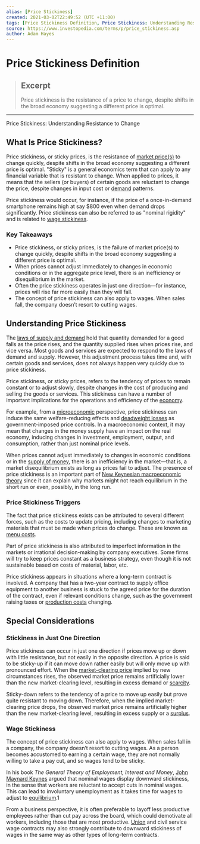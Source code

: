 ```yaml
---
alias: [Price Stickiness]
created: 2021-03-02T22:49:52 (UTC +11:00)
tags: [Price Stickiness Definition, Price Stickiness: Understanding Resistance to Change]
source: https://www.investopedia.com/terms/p/price_stickiness.asp
author: Adam Hayes
---
```


# Price Stickiness Definition

> ## Excerpt
> Price stickiness is the resistance of a price to change, despite shifts in the broad economy suggesting a different price is optimal.

---

Price Stickiness: Understanding Resistance to Change
## What Is Price Stickiness?

Price stickiness, or sticky prices, is the resistance of [market price(s)](https://www.investopedia.com/terms/m/market-price.asp) to change quickly, despite shifts in the broad economy suggesting a different price is optimal. "Sticky" is a general economics term that can apply to any financial variable that is resistant to change. When applied to prices, it means that the sellers (or buyers) of certain goods are reluctant to change the price, despite changes in input cost or [demand](https://www.investopedia.com/terms/d/demand.asp) patterns.

Price stickiness would occur, for instance, if the price of a once-in-demand smartphone remains high at say $800 even when demand drops significantly. Price stickiness can also be referred to as "nominal rigidity" and is related to [wage stickiness](https://www.investopedia.com/terms/s/sticky-wage-theory.asp).

### Key Takeaways

-   Price stickiness, or sticky prices, is the failure of market price(s) to change quickly, despite shifts in the broad economy suggesting a different price is optimal.
-   When prices cannot adjust immediately to changes in economic conditions or in the aggregate price level, there is an inefficiency or disequilibrium in the market.
-   Often the price stickiness operates in just one direction—for instance, prices will rise far more easily than they will fall.
-   The concept of price stickiness can also apply to wages. When sales fall, the company doesn’t resort to cutting wages.

## Understanding Price Stickiness

The [laws of supply and demand](https://www.investopedia.com/terms/l/law-of-supply-demand.asp) hold that quantity demanded for a good falls as the price rises, and the quantity supplied rises when prices rise, and vice versa. Most goods and services are expected to respond to the laws of demand and supply. However, this adjustment process takes time and, with certain goods and services, does not always happen very quickly due to price stickiness.

Price stickiness, or sticky prices, refers to the tendency of prices to remain constant or to adjust slowly, despite changes in the cost of producing and selling the goods or services. This stickiness can have a number of important implications for the operations and efficiency of the [economy](https://www.investopedia.com/terms/e/economy.asp).

For example, from a [microeconomic](https://www.investopedia.com/terms/m/microeconomics.asp) perspective, price stickiness can induce the same welfare-reducing effects and [deadweight losses](https://www.investopedia.com/terms/d/deadweightloss.asp) as government-imposed price controls. In a macroeconomic context, it may mean that changes in the money supply have an impact on the real economy, inducing changes in investment, employment, output, and consumption, rather than just nominal price levels.

When prices cannot adjust immediately to changes in economic conditions or in the [supply of money](https://www.investopedia.com/terms/m/moneysupply.asp), there is an inefficiency in the market—that is, a market disequilibrium exists as long as prices fail to adjust. The presence of price stickiness is an important part of [New Keynesian macroeconomic theory](https://www.investopedia.com/terms/n/new-keynesian-economics.asp) since it can explain why markets might not reach equilibrium in the short run or even, possibly, in the long run.

### Price Stickiness Triggers

The fact that price stickiness exists can be attributed to several different forces, such as the costs to update pricing, including changes to marketing materials that must be made when prices do change. These are known as [menu costs](https://www.investopedia.com/terms/m/menu-costs.asp).

Part of price stickiness is also attributed to imperfect information in the markets or irrational decision-making by company executives. Some firms will try to keep prices constant as a business strategy, even though it is not sustainable based on costs of material, labor, etc.

Price stickiness appears in situations where a long-term contract is involved. A company that has a two-year contract to supply office equipment to another business is stuck to the agreed price for the duration of the contract, even if relevant conditions change, such as the government raising taxes or [production costs](https://www.investopedia.com/terms/p/production-cost.asp) changing.

## Special Considerations

### Stickiness in Just One Direction

Price stickiness can occur in just one direction if prices move up or down with little resistance, but not easily in the opposite direction. A price is said to be sticky-up if it can move down rather easily but will only move up with pronounced effort. When the [market-clearing price](https://www.investopedia.com/terms/c/clearingprice.asp) implied by new circumstances rises, the observed market price remains artificially lower than the new market-clearing level, resulting in excess demand or [scarcity](https://www.investopedia.com/terms/s/scarcity.asp).

Sticky-down refers to the tendency of a price to move up easily but prove quite resistant to moving down. Therefore, when the implied market-clearing price drops, the observed market price remains artificially higher than the new market-clearing level, resulting in excess supply or a [surplus](https://www.investopedia.com/terms/s/surplus.asp).

### Wage Stickiness

The concept of price stickiness can also apply to wages. When sales fall in a company, the company doesn’t resort to cutting wages. As a person becomes accustomed to earning a certain wage, they are not normally willing to take a pay cut, and so wages tend to be sticky.

In his book _The General Theory of Employment, Interest and Money_, [John Maynard Keynes](https://www.investopedia.com/terms/j/john_maynard_keynes.asp) argued that nominal wages display downward stickiness, in the sense that workers are reluctant to accept cuts in nominal wages. This can lead to involuntary unemployment as it takes time for wages to adjust to [equilibrium](https://www.investopedia.com/terms/e/equilibrium.asp).1

From a business perspective, it is often preferable to layoff less productive employees rather than cut pay across the board, which could demotivate all workers, including those that are most productive. [Union](https://www.investopedia.com/terms/l/labor-union.asp) and civil service wage contracts may also strongly contribute to downward stickiness of wages in the same way as other types of long-term contracts.
